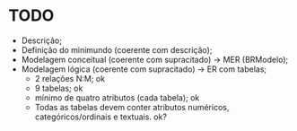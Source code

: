 # TODO

- Descrição;
- Definição do minimundo (coerente com descrição);
- Modelagem conceitual (coerente com supracitado) -> MER (BRModelo);
- Modelagem lógica (coerente com supracitado) -> ER com tabelas;
    - 2 relações N:M; ok
    - 9 tabelas; ok
    - mínimo de quatro atributos (cada tabela); ok
    - Todas as tabelas devem conter atributos numéricos, categóricos/ordinais e textuais. ok?
